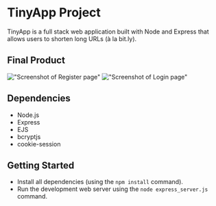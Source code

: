 # TinyApp Project

TinyApp is a full stack web application built with Node and Express that allows users to shorten long URLs (à la bit.ly).

## Final Product

!["Screenshot of Register page"](https://github.com/blee77/tinyapp/blob/feature/user-registration/docs/register-page.png)
!["Screenshot of Login page"](https://github.com/blee77/tinyapp/blob/feature/user-registration/docs/login-page.png)

## Dependencies

- Node.js
- Express
- EJS
- bcryptjs
- cookie-session

## Getting Started

- Install all dependencies (using the `npm install` command).
- Run the development web server using the `node express_server.js` command.